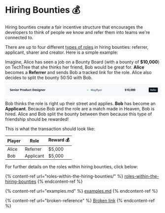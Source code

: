 # Hiring Bounties 💰

Hiring bounties create a fair incentive structure that encourages the developers to think of people we know and refer them into teams we're connected to.

There are up to four different [types of roles](roles-within-the-hiring-bounties/) in hiring bounties: referrer, applicant, sharer and creator. Here is a simple example:

Imagine, Alice has seen a job on a Bounty Board (with a bounty of **$10,000**) on TechTree that she thinks her friend, Bob would be great for. **Alice** becomes a **Referrer** and sends Bob a tracked link for the role. Alice also decides to split the bounty 50:50 with Bob.

![](<../../../.gitbook/assets/Screenshot 2022-01-07 at 11.52.25.png>)

Bob thinks the role is right up their street and applies. **Bob** has become an **Applicant**. Because Bob and the role are a match made in Heaven, Bob is hired. Alice and Bob split the bounty between them because this type of friendship should be rewarded!

This is what the transaction should look like:

| Player | Role      | Reward 💰 |
| ------ | --------- | --------- |
| Alice  | Referrer  | $5,000    |
| Bob    | Applicant | $5,000    |

For further details on the roles within hiring bounties, click below:

{% content-ref url="roles-within-the-hiring-bounties/" %}
[roles-within-the-hiring-bounties](roles-within-the-hiring-bounties/)
{% endcontent-ref %}

{% content-ref url="examples.md" %}
[examples.md](examples.md)
{% endcontent-ref %}

{% content-ref url="broken-reference" %}
[Broken link](broken-reference)
{% endcontent-ref %}


